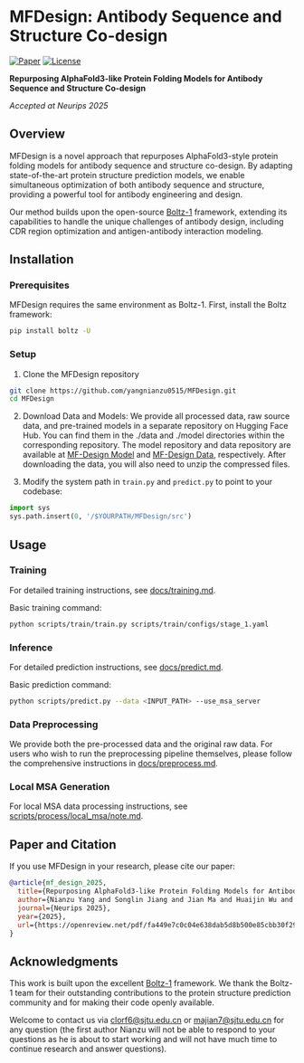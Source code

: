  # MFDesign: Antibody Sequence and Structure Co-design

[![Paper](https://img.shields.io/badge/Paper-Neurips%202025-blue)](https://openreview.net/pdf/fa449e7c0c04e638dab5d8b500e85cbb30f29694.pdf)
[![License](https://img.shields.io/badge/License-MIT-green.svg)](LICENSE)

**Repurposing AlphaFold3-like Protein Folding Models for Antibody Sequence and Structure Co-design**

*Accepted at Neurips 2025*

## Overview

MFDesign is a novel approach that repurposes AlphaFold3-style protein folding models for antibody sequence and structure co-design. By adapting state-of-the-art protein structure prediction models, we enable simultaneous optimization of both antibody sequence and structure, providing a powerful tool for antibody engineering and design.

Our method builds upon the open-source [Boltz-1](https://github.com/jwohlwend/boltz) framework, extending its capabilities to handle the unique challenges of antibody design, including CDR region optimization and antigen-antibody interaction modeling.

## Installation

### Prerequisites

MFDesign requires the same environment as Boltz-1. First, install the Boltz framework:

```bash
pip install boltz -U
```

### Setup

1. Clone the MFDesign repository
```bash
git clone https://github.com/yangnianzu0515/MFDesign.git
cd MFDesign
```

2. Download Data and Models:
We provide all processed data, raw source data, and pre-trained models in a separate repository on Hugging Face Hub. You can find them in the ./data and ./model directories within the corresponding repository. The model repository and data repository are available at [MF-Design Model](https://huggingface.co/clorf6/MF-Design) and [MF-Design Data](https://huggingface.co/datasets/clorf6/MF-Design), respectively. After downloading the data, you will also need to unzip the compressed files.

3. Modify the system path in `train.py` and `predict.py` to point to your codebase:
```python
import sys
sys.path.insert(0, '/$YOURPATH/MFDesign/src')
```

## Usage

### Training

For detailed training instructions, see [docs/training.md](docs/training.md).

Basic training command:
```bash
python scripts/train/train.py scripts/train/configs/stage_1.yaml
```

### Inference

For detailed prediction instructions, see [docs/predict.md](docs/predict.md).

Basic prediction command:
```bash
python scripts/predict.py --data <INPUT_PATH> --use_msa_server
```

### Data Preprocessing

We provide both the pre-processed data and the original raw data. For users who wish to run the preprocessing pipeline themselves, please follow the comprehensive instructions in [docs/preprocess.md](docs/preprocess.md).

### Local MSA Generation

For local MSA data processing instructions, see [scripts/process/local_msa/note.md](scripts/process/local_msa/note.md).

## Paper and Citation

If you use MFDesign in your research, please cite our paper:

```bibtex
@article{mf_design_2025,
  title={Repurposing AlphaFold3-like Protein Folding Models for Antibody Sequence and Structure Co-design},
  author={Nianzu Yang and Songlin Jiang and Jian Ma and Huaijin Wu and Shuangjia Zheng and Wengong Jin and Junchi Yan},
  journal={Neurips 2025},
  year={2025},
  url={https://openreview.net/pdf/fa449e7c0c04e638dab5d8b500e85cbb30f29694.pdf}
}
```

## Acknowledgments

This work is built upon the excellent [Boltz-1](https://github.com/jwohlwend/boltz) framework. We thank the Boltz-1 team for their outstanding contributions to the protein structure prediction community and for making their code openly available.

Welcome to contact us via [clorf6@sjtu.edu.cn](mailto:clorf6@sjtu.edu.cn) or [majian7@sjtu.edu.cn](mailto:majian7@sjtu.edu.cn) for any question (the first author Nianzu will not be able to respond to your questions as he is about to start working and will not have much time to continue research and answer questions).
